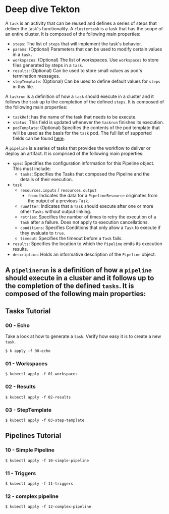 # Deep dive Tekton

A `task` is an activity that can be reused and defines a series of steps that deliver the task's functionality. A `clustertask` is a task that has the scope of an entire cluster. It is composed of the following main properties:
 - `steps`: The list of `steps` that will implement the task's behavior.
 - `params`: (Optional) Parameters that can be used to modify certain values in a `task.`
 - `workspaces`: (Optional) The list of workspaces. Use `workspaces` to store files generated by steps in a `task`.
 - `results`: (Optional) Can be used to store small values as pod's termination messages.
 - `stepTemplate`: (Optional) Can be used to define default values for `steps` in this file.

A `taskrun` is a definition of how a `task` should execute in a cluster and it follows the `task` up to the completion of the defined `steps`. It is composed of the following main properties:
 - `taskRef`: has the name of the task that needs to be execute.
 - `status`: This field is updated whenever the `taskrun` finishes its execution.
 - `podTemplate`: (Optional) Specifies the contents of the pod template that will be used as the basis for the `task` pod. The full list of supported fields can be found [here](https://github.com/tektoncd/pipeline/blob/master/docs/podtemplates.md).

A `pipeline` is a series of tasks that provides the workflow to deliver or deploy an artifact. It is comprised of the following main properties:
 - `spec`: Specifies the configuration information for this Pipeline object. This must include:
   - `tasks`: Specifies the Tasks that composed the Pipeline and the details of their execution.
 - `task`
   - `resources.inputs` / `resources.output`
     - `from`: Indicates the data for a `PipelineResource` originates from the output of a previous `Task`.
   - `runAfter`: Indicates that a `Task` should execute after one or more other `Tasks` without output linking.
   - `retries`: Specifies the number of times to retry the execution of a `Task` after a failure. Does not apply to execution cancellations.
   - `conditions`: Specifies Conditions that only allow a `Task` to execute if they evaluate to `true`.
   - `timeout`: Specifies the timeout before a `Task` fails.
 - `results`: Specifies the location to which the `Pipeline` emits its execution results.
 - `description`: Holds an informative description of the `Pipeline` object.

A `pipelinerun` is a definition of how a `pipeline` should execute in a cluster and it follows up to the completion of the defined `tasks`. It is composed of the following main properties:
 - 

## Tasks Tutorial

### 00 - Echo

Take a look at how to generate a `task`. Verify how easy it is to create a new `task`.

```shell
$ k apply -f 00-echo
```

### 01 - Workspaces

```shell
$ kubectl apply -f 01-workspaces
```

### 02 - Results

```shell
$ kubectl apply -f 02-results
```

### 03 - StepTemplate

```shell
$ kubectl apply -f 03-step-template
```

## Pipelines Tutorial

### 10 - Simple Pipeline

```shell
$ kubectl apply -f 10-simple-pipeline
```

### 11 - Triggers

```shell
$ kubectl apply -f 11-triggers
```

### 12 - complex pipeline

```shell
$ kubectl apply -f 12-complex-pipeline
```